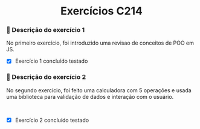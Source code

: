 <h1 align="center">Exercícios C214</h1>

### :mag_right: Descrição do exercício 1

<p>
No primeiro exercício, foi introduzido uma revisao de conceitos de POO em JS.
</p>

- [x] Exercício 1 concluído testado


### :mag_right: Descrição do exercício 2

<p>
No segundo exercício, foi feito uma calculadora com 5 operações e usada uma biblioteca para validação de dados e interação com o usuário.
</p>

<br>

- [x] Exercício 2 concluído testado

